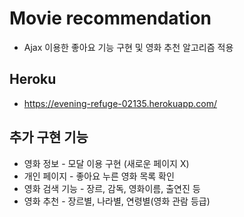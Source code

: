 # Movie recommendation
* Ajax 이용한 좋아요 기능 구현 및 영화 추천 알고리즘 적용

## Heroku
* https://evening-refuge-02135.herokuapp.com/

## 추가 구현 기능
* 영화 정보 - 모달 이용 구현 (새로운 페이지 X)
* 개인 페이지 - 좋아요 누른 영화 목록 확인
* 영화 검색 기능 - 장르, 감독, 영화이름, 출연진 등
* 영화 추천 - 장르별, 나라별, 연령별(영화 관람 등급)
